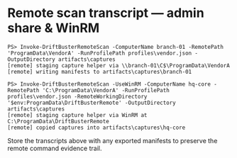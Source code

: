 # Remote scan transcript — admin share & WinRM

```
PS> Invoke-DriftBusterRemoteScan -ComputerName branch-01 -RemotePath 'ProgramData\VendorA' -RunProfilePath profiles\vendor.json -OutputDirectory artifacts\captures
[remote] staging capture helper via \\branch-01\C$\ProgramData\VendorA
[remote] writing manifests to artifacts\captures\branch-01
```

```
PS> Invoke-DriftBusterRemoteScan -UseWinRM -ComputerName hq-core -RemotePath 'C:\ProgramData\VendorA' -RunProfilePath profiles\vendor.json -RemoteWorkingDirectory '$env:ProgramData\DriftBusterRemote' -OutputDirectory artifacts\captures
[remote] staging capture helper via WinRM at C:\ProgramData\DriftBusterRemote
[remote] copied captures into artifacts\captures\hq-core
```

Store the transcripts above with any exported manifests to preserve the remote command evidence trail.
